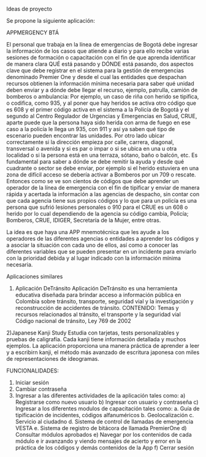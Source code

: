 Ideas de proyecto

Se propone la siguiente aplicación:

APPMERGENCY BTÁ

El personal que trabaja en la línea de emergencias de Bogotá debe ingresar la información de los casos que atiende a diario y para ello recibe varias sesiones de formación o capacitación con el fin de que aprenda identificar de manera clara QUÉ está pasando y DÓNDE está pasando, dos aspectos clave que debe registrar en el sistema para la gestión de emergencias denominado Premier One y desde el cual las entidades que despachan recursos obtienen la información mínima necesaria para saber qué unidad deben enviar y a dónde debe llegar el recurso, ejemplo, patrulla, camión de bomberos o ambulancia:
Por ejemplo, un caso de riña con herido se tipifica, o codifica, como 935, y al poner que hay heridos se activa otro código que es 608 y el primer código activa en el sistema a la Policía de Bogotá y el segundo al Centro Regulador de Urgencias y Emergencias en Salud, CRUE, aparte puede que la persona haya sido herida con arma de fuego en ese caso a la policía le llega un 935, con 911 y así ya saben qué tipo de escenario pueden encontrar las unidades.
Por otro lado ubicar correctamente si la dirección empieza por calle, carrera, diagonal, transversal o avenida y si es par o impar o si se ubica en una u otra localidad o si la persona está en una terraza, sótano, baño o balcón, etc. Es fundamental para saber a dónde se debe remitir la ayuda y desde qué cuadrante o sector se debe enviar, por ejemplo si el herido estuviera en una zona de difícil acceso se debería activar a Bomberos por un 709 o rescate.
Entonces como se ve son cientos de códigos que debe aprender un operador de la línea de emergencia con el fin de tipificar y enviar de manera rápida y acertada la información a las agencias de despacho, sin contar con que cada agencia tiene sus propios códigos y lo que para un policía es una persona que sufrió lesiones personales o 910 para el CRUE es un 608 o herido por lo cual dependiendo de la agencia su código cambia, Policía; Bomberos, CRUE, IDIGER, Secretaría de la Mujer, entre otras.

La idea es que haya una APP mnemotécnica que les ayude a los operadores de las diferentes agencias o entidades a aprender los códigos y a asociar la situación con cada uno de ellos, así como a conocer las diferentes variables que se pueden presentar en un incidente para enviarlo con la prioridad debida y al lugar indicado con la información mínima necesaria.


Aplicaciones similares

1.	Aplicación DeTránsito Aplicación DeTránsito es una herramienta educativa diseñada para brindar acceso a información pública en Colombia sobre tránsito, transporte, seguridad vial y la investigación y reconstrucción de accidentes de tránsito. CONTENIDO:
Temas y recursos relacionados al tránsito, el transporte y la seguridad vial Código nacional de tránsito, Ley 769 de 2002



2)Japanese Kanji Study Estudia con tarjetas, tests personalizables y pruebas de caligrafía. Cada kanji tiene información detallada y muchos ejemplos. La aplicación proporciona una manera práctica de aprender a leer y a escribirn kanji, el método más avanzado de escritura japonesa con miles de representaciones de ideogramas.

FUNCIONALIDADES:

1)	Iniciar sesión
2)	Cambiar contraseña
3)	Ingresar a las diferentes actividades de la aplicación tales como: 
    a)	Registrarse como nuevo usuario
    b)	Ingresar con usuario y contraseña
    c)	Ingresar a los diferentes modulos de capacitación tales como: 
        a.	Guía de tipificación de incidentes, códigos alfanuméricos
        b.	Geolocalización
        c.	Servicio al ciudadno
        d.	Sistema de control de llamadas de emergencia VESTA
        e.	Sistema de registro de bitácora de llamada PremierOne
    d)	Consultar módulos aprobados
    e)	Navegar por los contenidos de cada módulo e ir avanzando y viendo mensajes de acierto y error en la práctica de los códigos y demás contenidos de la App
    f)	Cerrar sesión

